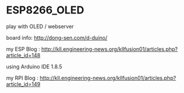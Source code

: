 # ESP8266_OLED
play with OLED / webserver

board info: http://dong-sen.com/d-duino/

my ESP Blog : http://kll.engineering-news.org/kllfusion01/articles.php?article_id=148

using Arduino IDE 1.8.5

my RPI Blog : http://kll.engineering-news.org/kllfusion01/articles.php?article_id=149
